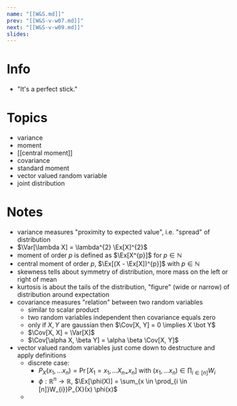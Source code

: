 ```yaml
---
name: "[[W&S.md]]"
prev: "[[W&S-v-w07.md]]"
next: "[[W&S-v-w09.md]]"
slides:
---
```



# Info
- "It's a perfect stick."


# Topics
- variance
- moment
- [[central moment]]
- covariance
- standard moment
- vector valued random variable
- joint distribution


# Notes
- variance measures "proximity to expected value", i.e. "spread" of distribution
- $\Var[\lambda X] = \lambda^{2} \Ex[X]^{2}$
- moment of order $p$ is defined as $\Ex[X^{p}]$ for $p \in \mathbb{N}$
- central moment of order $p$, $\Ex[(X - \Ex[X])^{p}]$ with $p \in \mathbb{N}$
- skewness tells about symmetry of distribution, more mass on the left or right of mean
- kurtosis is about the tails of the distribution, "figure" (wide or narrow) of distribution around expectation
- covariance measures "relation" between two random variables
	- similar to scalar product
	- two random variables independent then covariance equals zero
	- only if $X, Y$ are gaussian then $\Cov[X, Y] = 0 \implies X \bot Y$
	- $\Cov[X, X] = \Var[X]$
	- $\Cov[\alpha X, \beta Y] = \alpha \beta \Cov[X, Y]$
- vector valued random variables just come down to destructure and apply definitions
	- discrete case:
		- $P_{X}(x_{1}, \dots x_{n}) = \Pr[X_{1} = x_{1}, \dots X_{n = }x_{n}]$ with $(x_{1},\dots x_{n}) \in \prod_{i \in [n]}W_{i}$
		- $\phi : \mathbb{R}^{n} \to \mathbb{R}$, $\Ex[\phi(X)] = \sum_{x \in \prod_{i \in [n]}W_{i}}P_{X}(x) \phi(x)$
	- 